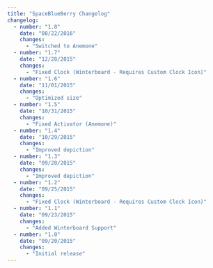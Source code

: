 ```yaml
---
title: "SpaceBlueBerry Changelog"
changelog:
  - number: "1.8"
    date: "08/22/2016"
    changes:
      - "Switched to Anemone"
  - number: "1.7"
    date: "12/28/2015"
    changes:
      - "Fixed Clock (Winterboard - Requires Custom Clock Icon)"
  - number: "1.6"
    date: "11/01/2015"
    changes:
      - "Optimized size"
  - number: "1.5"
    date: "10/31/2015"
    changes:
      - "Fixed Activator (Anemone)"
  - number: "1.4"
    date: "10/29/2015"
    changes:
      - "Improved depiction"
  - number: "1.3"
    date: "09/28/2015"
    changes:
      - "Improved depiction"
  - number: "1.2"
    date: "09/25/2015"
    changes:
      - "Fixed Clock (Winterboard - Requires Custom Clock Icon)"
  - number: "1.1"
    date: "09/23/2015"
    changes:
      - "Added Winterboard Support"
  - number: "1.0"
    date: "09/20/2015"
    changes:
      - "Initial release"
---
```

